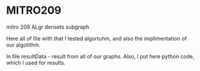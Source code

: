 # MITRO209
mitro 209 ALgr densets subgraph

Here all of file with that I tested algortuhm, and also the implimentation of our algotithm.

In file resultData - result from all of our graphs.
Also, I put here python code, which I used for results.
